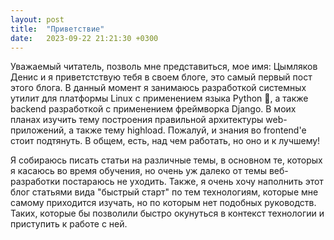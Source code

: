```yaml
---
layout: post
title:  "Приветствие"
date:   2023-09-22 21:21:30 +0300
---
```

Уважаемый читатель, позволь мне представиться, мое имя: Цымляков Денис и я
приветстствую тебя в своем блоге, это самый первый пост этого блога. В данный
момент я занимаюсь разработкой системных утилит для платформы Linux с
применением языка Python 🐍, а также backend разработкой с применением
фреймворка Django. В моих планах изучить тему построения правильной архитектуры
web- приложений, а также тему highload. Пожалуй, и знания во frontend'е стоит
подтянуть. В общем, есть, над чем работать, но оно и к лучшему!

Я собираюсь писать статьи на различные темы, в основном те, которых я касаюсь во
время обучения, но очень уж далеко от темы веб-разработки постараюсь не уходить.
Также, я очень хочу наполнить этот блог статьями вида "быстрый старт" по тем
технологиям, которые мне самому приходится изучать, но по которым нет подобных
руководств. Таких, которые бы позволили быстро окунуться в контекст технологии и
приступить к работе с ней.
